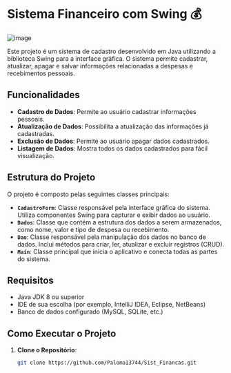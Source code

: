

# Sistema Financeiro com Swing  💰

![image](https://github.com/user-attachments/assets/bb0450e5-f54a-4c1c-ad2b-ac77e40bdbe5)



Este projeto é um sistema de cadastro desenvolvido em Java utilizando a biblioteca Swing para a interface gráfica. O sistema permite cadastrar, atualizar, apagar e salvar informações relacionadas a despesas e recebimentos pessoais.

## Funcionalidades

- **Cadastro de Dados**: Permite ao usuário cadastrar informações pessoais.
- **Atualização de Dados**: Possibilita a atualização das informações já cadastradas.
- **Exclusão de Dados**: Permite ao usuário apagar dados cadastrados.
- **Listagem de Dados**: Mostra todos os dados cadastrados para fácil visualização.

## Estrutura do Projeto

O projeto é composto pelas seguintes classes principais:

- **`CadastroForm`**: Classe responsável pela interface gráfica do sistema. Utiliza componentes Swing para capturar e exibir dados ao usuário.
- **`Dados`**: Classe que contém a estrutura dos dados a serem armazenados, como nome, valor e tipo de despesa ou recebimento.
- **`Dao`**: Classe responsável pela manipulação dos dados no banco de dados. Inclui métodos para criar, ler, atualizar e excluir registros (CRUD).
- **`Main`**: Classe principal que inicia o aplicativo e conecta todas as partes do sistema.

## Requisitos

- Java JDK 8 ou superior
- IDE de sua escolha (por exemplo, IntelliJ IDEA, Eclipse, NetBeans)
- Banco de dados configurado (MySQL, SQLite, etc.)

## Como Executar o Projeto

1. **Clone o Repositório**:
   ```bash
   git clone https://github.com/Paloma13744/Sist_Financas.git
